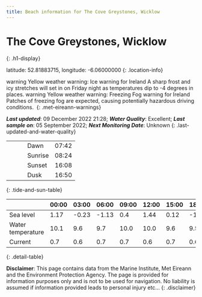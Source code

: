 ```yaml
---
title: Beach information for The Cove Greystones, Wicklow
---
```

# The Cove Greystones, Wicklow 
{: .h1-display}

latitude: 52.81883715, longitude: -6.06000000
{: .location-info}

<span class="material-icons yellow-warning">warning</span>&nbsp;Yellow weather warning: Ice warning for Ireland A sharp frost and icy stretches will set in on Friday night as temperatures dip to -4 degrees in places.&nbsp;<span class="material-icons yellow-warning">warning</span>&nbsp;Yellow weather warning: Freezing Fog warning for Ireland Patches of freezing fog are expected, causing potentially hazardous driving conditions.&nbsp;
{: .met-eireann-warnings}

___Last updated___: 09 December 2022 21:28; ___Water Quality___: Excellent;
___Last sample on___: 05 September 2022; ___Next Monitoring Date___: Unknown
{: .last-updated-and-water-quality}

|   |   |   |   |   |
|---|---|---|---|---|
|   |   |   | Dawn  | 07:42 |
|   |   |   | Sunrise  | 08:24 |
|   |   |   | Sunset  | 16:08 |
|   |   |   | Dusk  | 16:50 |
{: .tide-and-sun-table}

<div></div>

| | 00:00 | 03:00 | 06:00 | 09:00 | 12:00 | 15:00 | 18:00 | 21:00 |
|---|---|---|---|---|---|---|---|---|
| Sea level | 1.17 | -0.23 | -1.13 | 0.4| 1.44 | 0.12 | -1.28 | -0.11 |
| Water temperature | 10.1 | 9.6 | 9.7 | 10.0 | 10.0 | 9.6 | 9.5 | 9.9 |
| Current | 0.7 | 0.6 | 0.7 | 0.7 | 0.6| 0.7 | 0.6 | 0.8 |
{: .detail-table}

__Disclaimer__: This page contains data from the Marine Institute,
Met Eireann and the Environment Protection Agency. The page is provided for
information purposes only and is not to be used for navigation. No liability
is assumed if information provided leads to personal injury etc...
{: .disclaimer}
